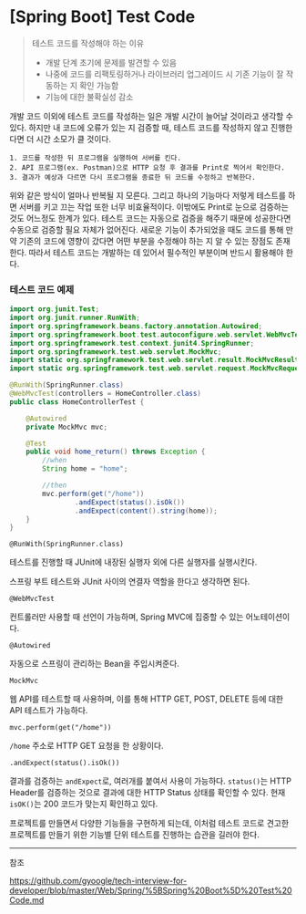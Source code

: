 # [Spring Boot] Test Code

> 테스트 코드를 작성해야 하는 이유
> - 개발 단계 초기에 문제를 발견할 수 있음
> - 나중에 코드를 리팩토링하거나 라이브러리 업그레이드 시 기존 기능이 잘 작동하는 지 확인 가능함
> - 기능에 대한 불확실성 감소

개발 코드 이외에 테스트 코드를 작성하는 일은 개발 시간이 늘어날 것이라고 생각할 수 있다. 하지만 내 코드에 오류가 있는 지 검증할 때, 테스트 코드를 작성하지 않고 진행한다면 더 시간 소모가 클 것이다.

```
1. 코드를 작성한 뒤 프로그램을 실행하여 서버를 킨다.
2. API 프로그램(ex. Postman)으로 HTTP 요청 후 결과를 Print로 찍어서 확인한다.
3. 결과가 예상과 다르면 다시 프로그램을 종료한 뒤 코드를 수정하고 반복한다.
```

위와 같은 방식이 얼마나 반복될 지 모른다. 그리고 하나의 기능마다 저렇게 테스트를 하면 서버를 키고 끄는 작업 또한 너무 비효율적이다.
이밖에도 Print로 눈으로 검증하는 것도 어느정도 한계가 있다. 테스트 코드는 자동으로 검증을 해주기 때문에 성공한다면 수동으로 검증할 필요 자체가 없어진다.
새로운 기능이 추가되었을 때도 코드를 통해 만약 기존의 코드에 영향이 갔다면 어떤 부분을 수정해야 하는 지 알 수 있는 장점도 존재한다.
따라서 테스트 코드는 개발하는 데 있어서 필수적인 부분이며 반드시 활용해야 한다.

### 테스트 코드 예제

```java
import org.junit.Test;
import org.junit.runner.RunWith;
import org.springframework.beans.factory.annotation.Autowired;
import org.springframework.boot.test.autoconfigure.web.servlet.WebMvcTest;
import org.springframework.test.context.junit4.SpringRunner;
import org.springframework.test.web.servlet.MockMvc;
import static org.springframework.test.web.servlet.result.MockMvcResultMatchers.*;
import static org.springframework.test.web.servlet.request.MockMvcRequestBuilders.*;

@RunWith(SpringRunner.class)
@WebMvcTest(controllers = HomeController.class)
public class HomeControllerTest {

    @Autowired
    private MockMvc mvc;

    @Test
    public void home_return() throws Exception {
        //when
        String home = "home";

        //then
        mvc.perform(get("/home"))
                .andExpect(status().isOk())
                .andExpect(content().string(home));
    }
}
```

`@RunWith(SpringRunner.class)`

테스트를 진행할 때 JUnit에 내장된 실행자 외에 다른 실행자를 실행시킨다.

스프링 부트 테스트와 JUnit 사이의 연결자 역할을 한다고 생각하면 된다.

`@WebMvcTest`

컨트롤러만 사용할 때 선언이 가능하며, Spring MVC에 집중할 수 있는 어노테이션이다.

`@Autowired`

자동으로 스프링이 관리하는 Bean을 주입시켜준다.

`MockMvc`

웹 API를 테스트할 때 사용하며, 이를 통해 HTTP GET, POST, DELETE 등에 대한 API 테스트가 가능하다.

`mvc.perform(get("/home"))`

`/home`  주소로 HTTP GET 요청을 한 상황이다.

`.andExpect(status().isOk())`

결과를 검증하는  `andExpect`로, 여러개를 붙여서 사용이 가능하다.  `status()`는 HTTP Header를 검증하는 것으로 결과에 대한 HTTP Status 상태를 확인할 수 있다. 현재  `isOK()`는 200 코드가 맞는지 확인하고 있다.

  

프로젝트를 만들면서 다양한 기능들을 구현하게 되는데, 이처럼 테스트 코드로 견고한 프로젝트를 만들기 위한 기능별 단위 테스트를 진행하는 습관을 길러야 한다.


---

참조

https://github.com/gyoogle/tech-interview-for-developer/blob/master/Web/Spring/%5BSpring%20Boot%5D%20Test%20Code.md